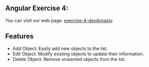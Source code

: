 ## Angular Exercise 4:
You can visit our web page: [exercise-4-devdynasty](https://pup-bsit.github.io/exercise-4-devdynasty/).

## Features
* Add Object: Easily add new objects to the list.
* Edit Object: Modify existing objects to update their information.
* Delete Object: Remove unwanted objects from the list.